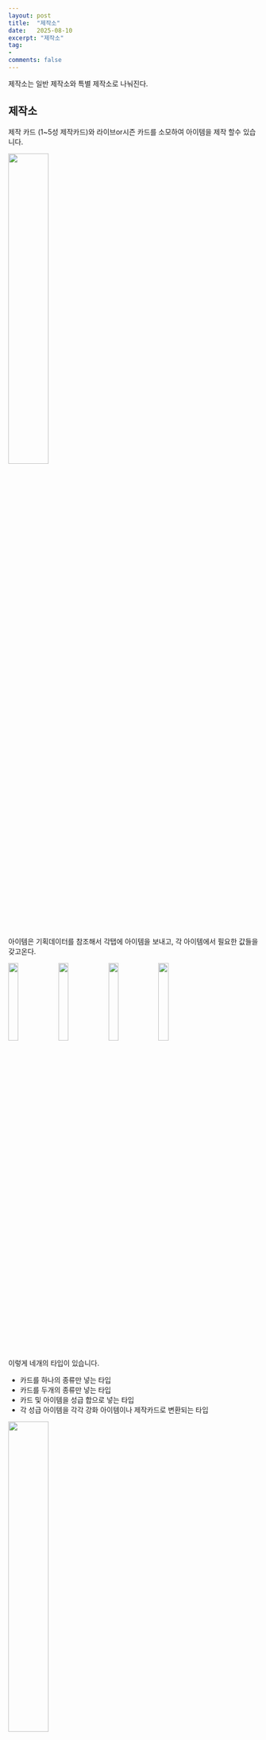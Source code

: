 ```yaml
---
layout: post
title:  "제작소"
date:   2025-08-10
excerpt: "제작소"
tag:
-
comments: false
---
```


제작소는 일반 제작소와 특별 제작소로 나눠진다.

## 제작소
제작 카드 (1~5성 제작카드)와 라이브or시즌 카드를 소모하여 아이템을 제작 할수 있습니다.

<img src = "../assets/img/project/fortpolio/Workshop/workshop_main.jpg" width="40%">

아이템은 기획데이터를 참조해서 각탭에 아이템을 보내고, 각 아이템에서 필요한 값들을 갖고온다.

<img src = "../assets/img/project/fortpolio/Workshop/workshop_item_1.jpg" width="20%"><img src = "../assets/img/project/fortpolio/Workshop/workshop_item_2.jpg" width="20%"><img src = "../assets/img/project/fortpolio/Workshop/workshop_item_count.jpg" width="20%"><img src = "../assets/img/project/fortpolio/Workshop/change_enhance.jpg" width="20%">

이렇게 네개의 타입이 있습니다.

- 카드를 하나의 종류만 넣는 타입
- 카드를 두개의 종류만 넣는 타입
- 카드 및 아이템을 성급 합으로 넣는 타입
- 각 성급 아이템을 각각 강화 아이템이나 제작카드로 변환되는 타입

<img src = "../assets/img/project/fortpolio/Workshop/insert_popup.jpg" width="40%">

아이템 팝업은 각 성급에 따른 아이템과 성급의 카드가 출력됩니다.

<img src = "../assets/img/project/fortpolio/Workshop/insert_result.jpg" width="40%">

아이템을 넣었을 때는 이런식으로 아이템이 나오게 되고 제작하기를 누르면

<img src = "../assets/img/project/fortpolio/Workshop/result.gif" width="40%">

연출이 출력 됩니다. 연출을터치 했을때는 바로 결과화면으로 스킵 됩니다.

## 특별제작소

조금 더 좋은 아이템을 제작할수 있지만, 많은 아이템과 재화가 소모됩니다.

<img src = "../assets/img/project/fortpolio/SpecialWorkshop/condition_false.jpg" width="40%">

처음 진입시 이런 조건이 있으며, 해당 조건을 달성하면,

<img src = "../assets/img/project/fortpolio/SpecialWorkshop/item_condition_false.jpg" width="40%">

아이템마다 세부 조건이 추가 됩니다.

이 조건은 업적 데이터에서 갖고옵니다.

<img src = "../assets/img/project/fortpolio/SpecialWorkshop/item_condition_true.jpg" width="40%">

조건 달성시 제작이 열리게 되며, 이 제작 아이템은 각각 기획데이터에서 재료를 참조하고 출력합니다.

재료들에 대한건 이 문서를 참고 [참고](https://aszd0708.github.io/V25_CardMaterial/)

<img src = "../assets/img/project/fortpolio/SpecialWorkshop/item_inserted.jpg" width="40%">

다 넣었을 경우 제작하기 버튼이 활성화가 되며

<img src = "../assets/img/project/fortpolio/SpecialWorkshop/result.gif" width="40%">

제작소와 마찬가지로 연출이 출력됩니다.